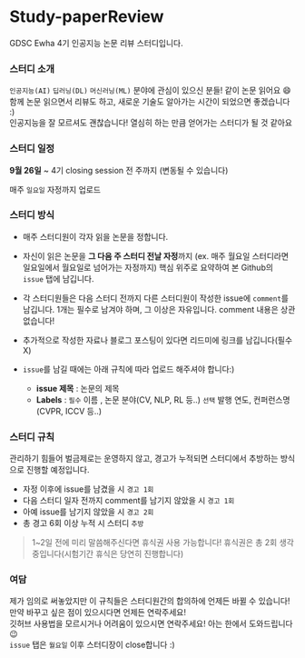# Study-paperReview
GDSC Ewha 4기 인공지능 논문 리뷰 스터디입니다.

### 스터디 소개
`인공지능(AI)`  `딥러닝(DL)`  `머신러닝(ML)` 분야에 관심이 있으신 분들! 같이 논문 읽어요 :smile:  
함께 논문 읽으면서 리뷰도 하고, 새로운 기술도 알아가는 시간이 되었으면 좋겠습니다 :)  
인공지능을 잘 모르셔도 괜찮습니다! 열심히 하는 만큼 얻어가는 스터디가 될 것 같아요  

### 스터디 일정
**9월 26일** ~ 4기 closing session 전 주까지 (변동될 수 있습니다)  

매주 `일요일` 자정까지 업로드  

### 스터디 방식
* 매주 스터디원이 각자 읽을 논문을 정합니다.   
* 자신이 읽은 논문을 **그 다음 주 스터디 전날 자정**까지 (ex. 매주 월요일 스터디라면 일요일에서 월요일로 넘어가는 자정까지) 핵심 위주로 요약하여 본 Github의 `issue` 탭에 남깁니다.
* 각 스터디원들은 다음 스터디 전까지 다른 스터디원이 작성한 issue에 `comment`를 남깁니다. 1개는 필수로 남겨야 하며, 그 이상은 자유입니다. comment 내용은 상관없습니다!  
* 추가적으로 작성한 자료나 블로그 포스팅이 있다면 리드미에 링크를 남깁니다(필수 X)

* `issue`를 남길 때에는 아래 규칙에 따라 업로드 해주셔야 합니다:)  
  + **issue 제목** : 논문의 제목
  + **Labels** : `필수` 이름 , 논문 분야(CV, NLP, RL 등..) `선택` 발행 연도, 컨퍼런스명(CVPR, ICCV 등..)
  
  
### 스터디 규칙
관리하기 힘들어 벌금제로는 운영하지 않고, 경고가 누적되면 스터디에서 추방하는 방식으로 진행할 예정입니다. 
* 자정 이후에 issue를 남겼을 시 `경고 1회`
* 다음 스터디 일자 전까지 comment를 남기지 않았을 시 `경고 1회`
* 아예 issue를 남기지 않았을 시 `경고 2회`
* 총 경고 6회 이상 누적 시 스터디 `추방`
> 1~2일 전에 미리 말씀해주신다면 휴식권 사용 가능합니다! 휴식권은 총 2회 생각중입니다(시험기간 휴식은 당연히 진행합니다)

### 여담
제가 임의로 써놓았지만 이 규칙들은 스터디원간의 합의하에 언제든 바뀔 수 있습니다! 만약 바꾸고 싶은 점이 있으시다면 언제든 연락주세요!  
깃허브 사용법을 모르시거나 어려움이 있으시면 연락주세요! 아는 한에서 도와드립니다 :wink:  
`issue` 탭은 `월요일` 이후 스터디장이 close합니다 :) 

